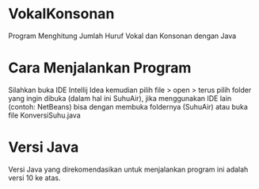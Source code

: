 # VokalKonsonan
Program Menghitung Jumlah Huruf Vokal dan Konsonan dengan Java

# Cara Menjalankan Program
Silahkan buka IDE Intellij Idea kemudian pilih file > open > terus pilih folder yang ingin dibuka (dalam hal ini SuhuAir), 
jika menggunakan IDE lain (contoh: NetBeans) bisa dengan membuka foldernya (SuhuAir) atau buka file KonversiSuhu.java

# Versi Java
Versi Java yang direkomendasikan untuk menjalankan program ini adalah versi 10 ke atas.

